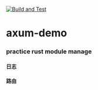 [![Build and Test](https://github.com/lvtuwjl/axum-demo/actions/workflows/rust.yml/badge.svg)](https://github.com/lvtuwjl/axum-demo/actions/workflows/rust.yml)

# axum-demo
### practice rust module manage

#### 日志

#### 路由